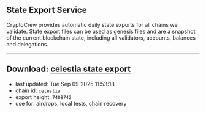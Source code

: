 ## State Export Service
CryptoCrew provides automatic daily state exports for all chains we validate. State export files can be used as genesis files and are a snapshot of the current blockchain state, including all validators, accounts, balances and delegations.

---
**Download: [celestia state export](https://dl-eu2.ccvalidators.com/SERVICE/celestia/celestia_export_7408742.json)**
---

- last updated: Tue Sep 09 2025 11:53:18
- chain id: `celestia`
- export height: `7408742`
- use for: airdrops, local tests, chain recovery
